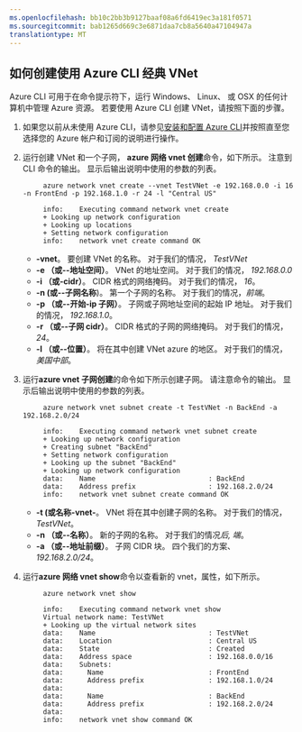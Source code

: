 ```yaml
---
ms.openlocfilehash: bb10c2bb3b9127baaf08a6fd6419ec3a181f0571
ms.sourcegitcommit: bab1265d669c3e6871daa7cb8a5640a47104947a
translationtype: MT
---
```

## 如何创建使用 Azure CLI 经典 VNet

Azure CLI 可用于在命令提示符下，运行 Windows、 Linux、 或 OSX 的任何计算机中管理 Azure 资源。 若要使用 Azure CLI 创建 VNet，请按照下面的步骤。

1. 如果您以前从未使用 Azure CLI，请参见[安装和配置 Azure CLI](xplat-cli.md)并按照直至您选择您的 Azure 帐户和订阅的说明进行操作。
2. 运行创建 VNet 和一个子网， **azure 网络 vnet 创建**命令，如下所示。 注意到 CLI 命令的输出。 显示后输出说明中使用的参数的列表。

            azure network vnet create --vnet TestVNet -e 192.168.0.0 -i 16 -n FrontEnd -p 192.168.1.0 -r 24 -l "Central US"
    
            info:    Executing command network vnet create
            + Looking up network configuration
            + Looking up locations
            + Setting network configuration
            info:    network vnet create command OK

    - **-vnet**。 要创建 VNet 的名称。 对于我们的情况， *TestVNet*
    - **-e （或--地址空间）**。 VNet 的地址空间。 对于我们的情况， *192.168.0.0*
    - **-i （或-cidr）**。 CIDR 格式的网络掩码。 对于我们的情况， *16*。
    - **-n (或--子网名称**)。 第一个子网的名称。 对于我们的情况，*前端*。
    - **-p （或--开始-ip 子网）**。 子网或子网地址空间的起始 IP 地址。 对于我们的情况， *192.168.1.0*。
    - **-r （或--子网 cidr）**。 CIDR 格式的子网的网络掩码。 对于我们的情况， *24*。
    - **-l （或--位置）**。 将在其中创建 VNet azure 的地区。 对于我们的情况，*美国中部*。

3. 运行**azure vnet 子网创建**的命令如下所示创建子网。 请注意命令的输出。 显示后输出说明中使用的参数的列表。

            azure network vnet subnet create -t TestVNet -n BackEnd -a 192.168.2.0/24
    
            info:    Executing command network vnet subnet create
            + Looking up network configuration
            + Creating subnet "BackEnd"
            + Setting network configuration
            + Looking up the subnet "BackEnd"
            + Looking up network configuration
            data:    Name                            : BackEnd
            data:    Address prefix                  : 192.168.2.0/24
            info:    network vnet subnet create command OK

    - **-t (或名称-vnet-**。 VNet 将在其中创建子网的名称。 对于我们的情况， *TestVNet*。
    - **-n （或--名称）**。 新的子网的名称。 对于我们的情况*后, 端*。
    - **-a （或--地址前缀）**。 子网 CIDR 块。 四个我们的方案、 *192.168.2.0/24*。

4. 运行**azure 网络 vnet show**命令以查看新的 vnet，属性，如下所示。

            azure network vnet show

            info:    Executing command network vnet show
            Virtual network name: TestVNet
            + Looking up the virtual network sites
            data:    Name                            : TestVNet
            data:    Location                        : Central US
            data:    State                           : Created
            data:    Address space                   : 192.168.0.0/16
            data:    Subnets:
            data:      Name                          : FrontEnd
            data:      Address prefix                : 192.168.1.0/24
            data:
            data:      Name                          : BackEnd
            data:      Address prefix                : 192.168.2.0/24
            data:
            info:    network vnet show command OK